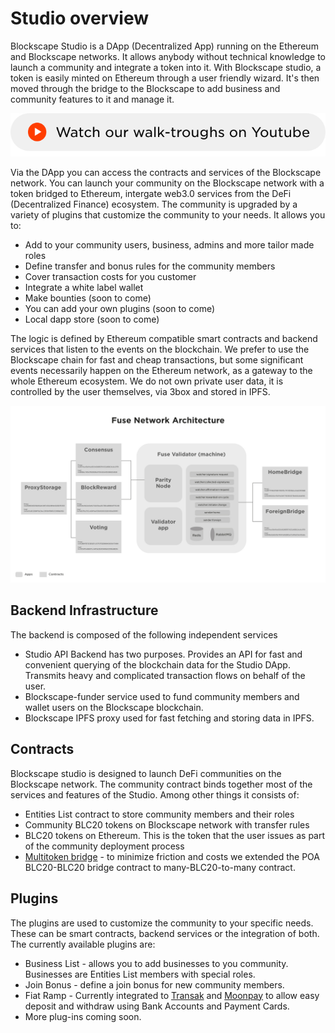 # Studio overview

Blockscape Studio is a DApp \(Decentralized App\) running on the Ethereum and Blockscape networks. It allows anybody without technical knowledge to launch a community and integrate a token into it. With Blockscape studio, a token is easily minted on Ethereum through a user friendly wizard. It's then moved through the bridge to the Blockscape to add business and community features to it and manage it.

[![](../.gitbook/assets/you6.png) ](https://www.youtube.com/channel/UC7NaJ0UhmyHi5MvZSk61akA/videos?view_as=subscriber)

Via the DApp you can access the contracts and services of the Blockscape network. You can launch your community on the Blockscape network with a token bridged to Ethereum, intergate web3.0 services from the DeFi \(Decentralized Finance\) ecosystem. The community is upgraded by a variety of plugins that customize the community to your needs. It allows you to:

* Add to your community users, business, admins and more tailor made roles
* Define transfer and bonus rules for the community members
* Cover transaction costs for you customer
* Integrate a white label wallet
* Make bounties \(soon to come\)
* You can add your own plugins \(soon to come\)
* Local dapp store \(soon to come\)

The logic is defined by Ethereum compatible smart contracts and backend services that listen to the events on the blockchain. We prefer to use the Blockscape chain for fast and cheap transactions, but some significant events necessarily happen on the Ethereum network, as a gateway to the whole Ethereum ecosystem. We do not own private user data, it is controlled by the user themselves, via 3box and stored in IPFS.

![Blockscape Studio architecture](../.gitbook/assets/image%20%283%29.png)

## Backend Infrastructure

The backend is composed of the following independent services

* Studio API Backend has two purposes. Provides an API for fast and convenient querying of the blockchain data for the Studio DApp. Transmits heavy and complicated transaction flows on behalf of the user.
* Blockscape-funder service used to fund community members and wallet users on the Blockscape blockchain.
* Blockscape IPFS proxy used for fast fetching and storing data in IPFS.

## Contracts

Blockscape studio is designed to launch DeFi communities on the Blockscape network. The community contract binds together most of the services and features of the Studio. Among other things it consists of:

* Entities List contract to store community members and their roles
* Community BLC20 tokens on Blockscape network with transfer rules
* BLC20 tokens on Ethereum. This is the token that the user issues as part of the community deployment process
* [Multitoken bridge](https://github.com/fuseio/bridge-contracts) - to minimize friction and costs we extended the POA BLC20-BLC20 bridge contract to many-BLC20-to-many contract.

## Plugins

The plugins are used to customize the community to your specific needs. These can be smart contracts, backend services or the integration of both. The currently available plugins are:

* Business List - allows you to add businesses to you community. Businesses are Entities List members with special roles.
* Join Bonus - define a join bonus for new community members.
* Fiat Ramp - Currently integrated to [Transak](https://transak.com/) and [Moonpay](https://www.moonpay.io/) to allow easy deposit and withdraw using Bank Accounts and Payment Cards.
* More plug-ins coming soon.

